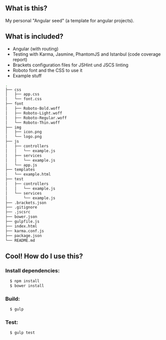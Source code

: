 ## What is this?

My personal "Angular seed" (a template for angular projects).

## What is included?

* Angular (with routing)
* Testing with Karma, Jasmine, PhantomJS and Istanbul (code coverage report)
* Brackets configuration files for JSHint und JSCS linting
* Roboto font and the CSS to use it
* Example stuff

```sh
.
├── css
│   ├── app.css
│   └── font.css
├── font
│   ├── Roboto-Bold.woff
│   ├── Roboto-Light.woff
│   ├── Roboto-Regular.woff
│   └── Roboto-Thin.woff
├── img
│   ├── icon.png
│   └── logo.png
├── js
│   ├── controllers
│   │   └── example.js
│   ├── services
│   │   └── example.js
│   └── app.js
├── templates
│   └── example.html
├── test
│   ├── controllers
│   │   └── example.js
│   └── services
│       └── example.js
├── .brackets.json
├── .gitignore
├── .jscsrc
├── bower.json
├── gulpfile.js
├── index.html
├── karma.conf.js
├── package.json
└── README.md

```

## Cool! How do I use this?

### Install dependencies:
```sh
  $ npm install
  $ bower install
```

### Build:
```sh
  $ gulp
```

### Test:
```sh
  $ gulp test
```
